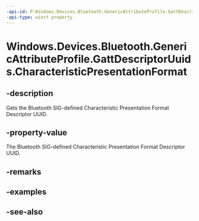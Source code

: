 ----api-id: P:Windows.Devices.Bluetooth.GenericAttributeProfile.GattDescriptorUuids.CharacteristicPresentationFormat
-api-type: winrt property
---<!-- Property syntaxpublic System.Guid CharacteristicPresentationFormat { get; }--># Windows.Devices.Bluetooth.GenericAttributeProfile.GattDescriptorUuids.CharacteristicPresentationFormat## -descriptionGets the Bluetooth SIG-defined Characteristic Presentation Format Descriptor UUID.## -property-valueThe Bluetooth SIG-defined Characteristic Presentation Format Descriptor UUID.## -remarks## -examples## -see-also
